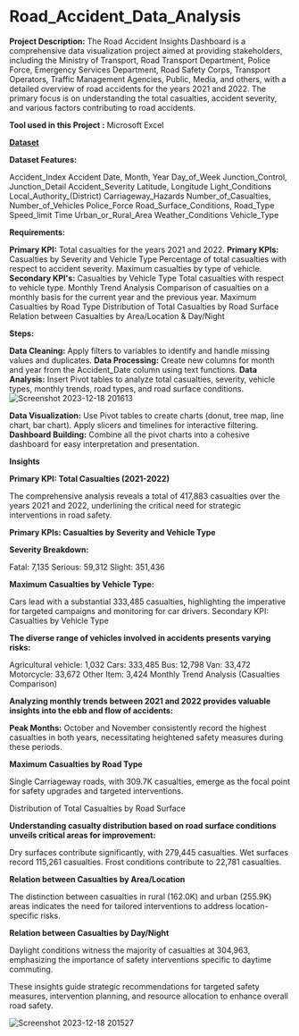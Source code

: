 # Road_Accident_Data_Analysis

**Project Description:**
The Road Accident Insights Dashboard is a comprehensive data visualization project aimed at providing stakeholders, including the Ministry of Transport, Road Transport Department, Police Force, Emergency Services Department, Road Safety Corps, Transport Operators, Traffic Management Agencies, Public, Media, and others, with a detailed overview of road accidents for the years 2021 and 2022. The primary focus is on understanding the total casualties, accident severity, and various factors contributing to road accidents.

**Tool used in this Project :** Microsoft Excel

**[Dataset](https://drive.google.com/file/d/1R_uaoZL18nRbqC_MULVne90h3SdRbAyn/view)**

**Dataset Features:**

Accident_Index
Accident Date, Month, Year
Day_of_Week
Junction_Control, Junction_Detail
Accident_Severity
Latitude, Longitude
Light_Conditions
Local_Authority_(District)
Carriageway_Hazards
Number_of_Casualties, Number_of_Vehicles
Police_Force
Road_Surface_Conditions, Road_Type
Speed_limit
Time
Urban_or_Rural_Area
Weather_Conditions
Vehicle_Type

**Requirements:**

**Primary KPI:** 
  Total casualties for the years 2021 and 2022.
**Primary KPIs:** 
  Casualties by Severity and Vehicle Type
  Percentage of total casualties with respect to accident severity.
  Maximum casualties by type of vehicle.
**Secondary KPI's:** 
  Casualties by Vehicle Type
  Total casualties with respect to vehicle type.
  Monthly Trend Analysis
  Comparison of casualties on a monthly basis for the current year and the previous year.
  Maximum Casualties by Road Type
  Distribution of Total Casualties by Road Surface
  Relation between Casualties by Area/Location & Day/Night

**Steps:**

**Data Cleaning:**
  Apply filters to variables to identify and handle missing values and duplicates.
 **Data Processing:**
  Create new columns for month and year from the Accident_Date column using text functions.
**Data Analysis:**
  Insert Pivot tables to analyze total casualties, severity, vehicle types, monthly trends, road types, and road surface conditions.
  ![Screenshot 2023-12-18 201613](https://github.com/SUSMIRICHAD/Road_Accident_Data_Analysis/assets/146381149/85025c6c-8011-42c3-87c0-09f8f658bc42)

**Data Visualization:**
  Use Pivot tables to create charts (donut, tree map, line chart, bar chart).
  Apply slicers and timelines for interactive filtering.
**Dashboard Building:**
  Combine all the pivot charts into a cohesive dashboard for easy interpretation and presentation.
  
**Insights**

**Primary KPI: Total Casualties (2021-2022)**

The comprehensive analysis reveals a total of 417,883 casualties over the years 2021 and 2022, underlining the critical need for strategic interventions in road safety.

**Primary KPIs: Casualties by Severity and Vehicle Type**

**Severity Breakdown:**

Fatal: 7,135
Serious: 59,312
Slight: 351,436

**Maximum Casualties by Vehicle Type:**

Cars lead with a substantial 333,485 casualties, highlighting the imperative for targeted campaigns and monitoring for car drivers.
Secondary KPI: Casualties by Vehicle Type

**The diverse range of vehicles involved in accidents presents varying risks:**

Agricultural vehicle: 1,032
Cars: 333,485
Bus: 12,798
Van: 33,472
Motorcycle: 33,672
Other Item: 3,424
Monthly Trend Analysis (Casualties Comparison)

**Analyzing monthly trends between 2021 and 2022 provides valuable insights into the ebb and flow of accidents:**

**Peak Months:** October and November consistently record the highest casualties in both years, necessitating heightened safety measures during these periods.

**Maximum Casualties by Road Type**

Single Carriageway roads, with 309.7K casualties, emerge as the focal point for safety upgrades and targeted interventions.

Distribution of Total Casualties by Road Surface

**Understanding casualty distribution based on road surface conditions unveils critical areas for improvement:**

Dry surfaces contribute significantly, with 279,445 casualties.
Wet surfaces record 115,261 casualties.
Frost conditions contribute to 22,781 casualties.

**Relation between Casualties by Area/Location**

The distinction between casualties in rural (162.0K) and urban (255.9K) areas indicates the need for tailored interventions to address location-specific risks.

**Relation between Casualties by Day/Night**

Daylight conditions witness the majority of casualties at 304,963, emphasizing the importance of safety interventions specific to daytime commuting.

These insights guide strategic recommendations for targeted safety measures, intervention planning, and resource allocation to enhance overall road safety.

![Screenshot 2023-12-18 201527](https://github.com/SUSMIRICHAD/Road_Accident_Data_Analysis/assets/146381149/c8f3e071-9943-4155-a75b-d1cad2d51c37)
